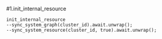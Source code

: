 #1.init_internal_resource

```
init_internal_resource
--sync_system_graph(cluster_id).await.unwrap();
--sync_system_resource(cluster_id, true).await.unwrap();
```